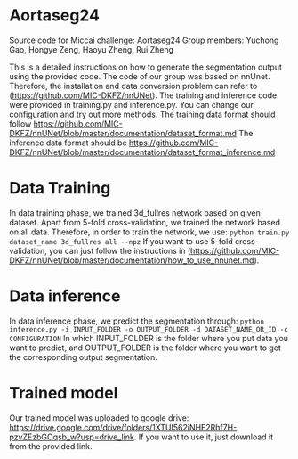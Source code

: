 # Aortaseg24
Source code for Miccai challenge: Aortaseg24 
Group members: Yuchong Gao, Hongye Zeng, Haoyu Zheng, Rui Zheng

This is a detailed instructions on how to generate the segmentation output using the provided code.
The code of our group was based on nnUnet. Therefore, the installation and data conversion problem can refer to (https://github.com/MIC-DKFZ/nnUNet). The training and inference code were provided in training.py and inference.py. You can change our configuration and try out more methods.
The training data format should follow https://github.com/MIC-DKFZ/nnUNet/blob/master/documentation/dataset_format.md
The inference data format should be https://github.com/MIC-DKFZ/nnUNet/blob/master/documentation/dataset_format_inference.md

# Data Training
In data training phase, we trained 3d_fullres network based on given dataset. Apart from 5-fold cross-validation, we trained the network based on all data. Therefore, in order to train the network, we use:
```python train.py dataset_name 3d_fullres all --npz```
If you want to use 5-fold cross-validation, you can just follow the instructions in (https://github.com/MIC-DKFZ/nnUNet/blob/master/documentation/how_to_use_nnunet.md).

# Data inference
In data inference phase, we predict the segmentation through:
```python inference.py -i INPUT_FOLDER -o OUTPUT_FOLDER -d DATASET_NAME_OR_ID -c CONFIGURATION```
In which INPUT_FOLDER is the folder where you put data you want to predict, and OUTPUT_FOLDER is the folder where you want to get the corresponding output segmentation.

# Trained model
Our trained model was uploaded to google drive: https://drive.google.com/drive/folders/1XTUI562iNHF2Rhf7H-pzvZEzbGOqsb_w?usp=drive_link. If you want to use it, just download it from the provided link.